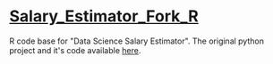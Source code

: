 # [Salary_Estimator_Fork_R](https://github.com/satheeshkumar-r/Salary_Estimator_Fork_R)
R code base for "Data Science Salary Estimator". The original python project and it's code available [here](https://github.com/PlayingNumbers/ds_salary_proj). 
